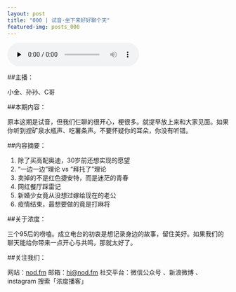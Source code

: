 ```yaml
---
layout: post
title: "000 | 试音·坐下来好好聊个天"
featured-img: posts_000
---
```



<audio id="audio" controls="" preload="none">
      <source id="mp3" src="https://raw.githubusercontent.com/veblenkeung/veblenkeung.github.io/master/mp3/google.mp3">
      </audio>


##主播：

小金、孙孙、C哥
 


##本期内容：

原本这期是试音，但我们仨聊的很开心，梗很多。就提早放上来和大家见面。如果你听到捏矿泉水瓶声、吃薯条声。不要怀疑你的耳朵，你没有听错。
 


##内容摘要：

1. 除了买高配奥迪，30岁前还想实现的愿望
2. “一边一边”理论 vs “拜托了”理论
3. 卖掉的不是红色捷安特，而是迷茫的青春
4. 网红餐厅踩雷记
5. 新婚少女竟从没想过嫁给现在的老公
6. 疫情结束，最想要做的竟是打麻将
 

##关于浓度：

三个95后的唠嗑。成立电台的初衷是想记录身边的故事，留住美好。如果我们的聊天能给你带来一点开心与共鸣，那就太好了。
 

##关注我们：

网站：[nod.fm](https://nod.fm)
邮箱：hi@nod.fm
社交平台：微信公众号 、新浪微博 、instagram 搜索「浓度播客」

